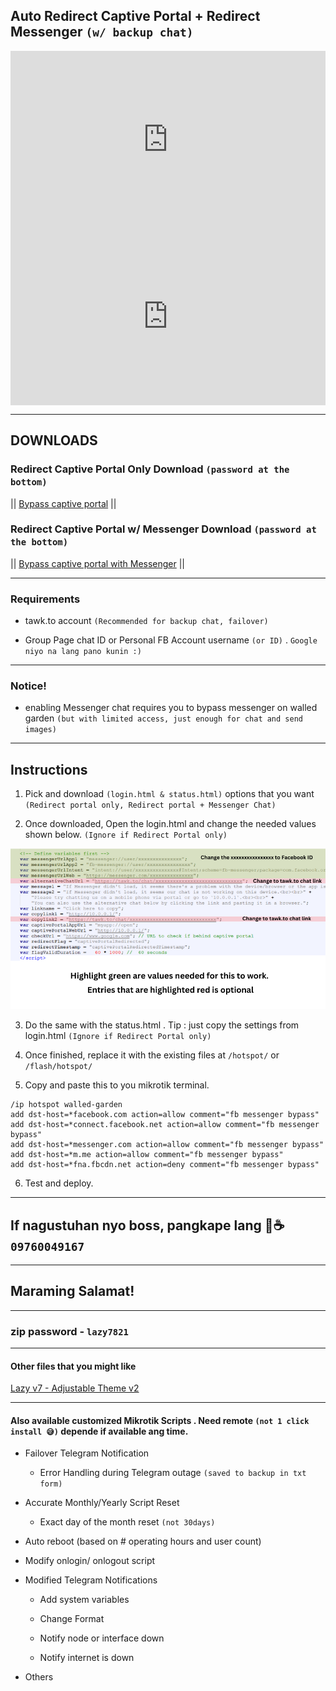 ## Auto Redirect Captive Portal + Redirect Messenger `(w/ backup chat)`

<div class="video-container">
  <div class="video-wrapper">
    <iframe src="https://www.youtube.com/embed/vllGGkFhSF4?autoplay=1&mute=1&vq=hd1080" frameborder="0" allow="accelerometer; autoplay; encrypted-media; gyroscope; picture-in-picture" allowfullscreen></iframe>
  </div>
</div>

<div class="video-container">
  <div class="video-wrapper">
    <iframe src="https://www.youtube.com/embed/w9SFjzVCnEo?autoplay=1&mute=1&vq=hd1080" frameborder="0" allow="accelerometer; autoplay; encrypted-media; gyroscope; picture-in-picture" allowfullscreen></iframe>
  </div>
</div>

<style>
  .video-container {
    position: relative;
    width: 100%;
    padding-bottom: 56.25%; /* 16:9 aspect ratio (height / width) */
  }

  .video-wrapper,  .video-wrapper2 {
    position: absolute;
    top: 0;
    left: 0;
    width: 100%;
    height: 100%;
  }

  .video-wrapper iframe {
    width: 100%;
    height: 100%;
  }
</style>

---

## DOWNLOADS

### Redirect Captive Portal Only Download `(password at the bottom)`

|| <a href="https://raw.githubusercontent.com/RMBDon/JuanfiMessengerChat/main/Bypass captive portal.zip" download>Bypass captive portal</a> || 


### Redirect Captive Portal w/ Messenger Download `(password at the bottom)`

|| <a href="https://raw.githubusercontent.com/RMBDon/JuanfiMessengerChat/main/Bypass captive portal with Messenger.zip" download>Bypass captive portal with Messenger</a> ||

---

### Requirements

   - tawk.to account `(Recommended for backup chat, failover)`
        
   - Group Page chat ID or Personal FB Account username `(or ID)` . `Google niyo na lang pano kunin :)`

---

### Notice!

   - enabling Messenger chat requires you to bypass messenger on walled garden `(but with limited access, just enough for chat and send images)`

---

## Instructions

   1. Pick and download `(login.html & status.html)` options that you want `(Redirect portal only, Redirect portal + Messenger Chat)`

   2. Once downloaded, Open the login.html and change the needed values shown below. `(Ignore if Redirect Portal only)`

![Example Image](Parameters.png)

   3. Do the same with the status.html . Tip : just copy the settings from login.html `(Ignore if Redirect Portal only)`

   4. Once finished, replace it with the existing files at `/hotspot/` or `/flash/hotspot/`

   5. Copy and paste this to you mikrotik terminal.
         
    /ip hotspot walled-garden
    add dst-host=*facebook.com action=allow comment="fb messenger bypass"
    add dst-host=*connect.facebook.net action=allow comment="fb messenger bypass"
    add dst-host=*messenger.com action=allow comment="fb messenger bypass"
    add dst-host=*m.me action=allow comment="fb messenger bypass"
    add dst-host=*fna.fbcdn.net action=deny comment="fb messenger bypass"

   6. Test and deploy.

---

## If nagustuhan nyo boss, pangkape lang 🤣☕️ `09760049167` 

---

## Maraming Salamat!

---

### zip password - `lazy7821`

---

#### Other files that you might like

<a href="https://rmbdon.github.io/Lazy-Portal-v7-RMTheme-2/" download> Lazy v7 - Adjustable Theme v2</a>

---

#### Also available customized Mikrotik Scripts . Need remote `(not 1 click install 😅)` depende if available ang time.

  - Failover Telegram Notification

    - Error Handling during Telegram outage `(saved to backup in txt form)`

  - Accurate Monthly/Yearly Script Reset

    - Exact day of the month reset `(not 30days)`

  - Auto reboot (based on # operating hours and user count)

  - Modify onlogin/ onlogout script

  - Modified Telegram Notifications

    - Add system variables

    - Change Format

    - Notify node or interface down

    - Notify internet is down

  - Others
